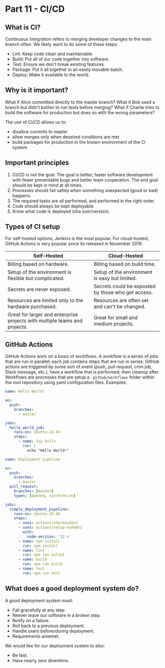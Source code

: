 # Part 11 - CI/CD

## What is CI?

Continuous Integration refers to merging developer changes to the main branch often. We likely want to do some of these steps:

- Lint: Keep code clean and maintainable.
- Build: Put all of our code together into software.
- Test: Ensure we don't break existing features.
- Package: Put it all together in an easily movable batch.
- Deploy: Make it available to the world.

## Why is it important?

What if Alice committed directly to the master branch? What if Bob used a branch but didn't bother to run tests before merging? What if Charlie tries to build the software for production but does so with the wrong parameters?

The use of CI/CD allows us to:

- disallow commits to master
- allow merges only when deseired conditions are met
- build packages for production in the known environment of the CI system

## Important principles

1. CI/CD is not the goal. The goal is better, faster software development with fewer preventable bugs and better team cooperation. The end goal should be kept in mind at all times.
2. Processes should fail safely when something unexpected (good or bad) happens.
3. The required tasks are all performed, and performed in the right order.
4. Code should always be kept deployable.
5. Know what code is deployed (sha sum/version).

## Types of CI setup

For self-hosted options, Jenkins is the most popular. For cloud-hosted, GitHub Actions is very popular since its released in November 2019.

| Self-Hosted | Cloud-Hosted |
| --- | --- |
| Billing based on hardware. | Billing based on build time. |
| Setup of the environment is flexible but complicated. | Setup of the environment is easy but limited. |
| Secrets are never exposed. | Secrets could be exposted by those who get access. |
| Resources are limited only to the hardware purchased. | Resources are often set and can't be changed. |
| Great for larger and enterprise projects with multiple teams and projects. | Great for small and medium projects. |

## GitHub Actions

GitHub Actions work on a basis of workflows. A workflow is a series of jobs that are run in parallel; each job contains steps that are run in series. GitHub actions are triggered by some sort of event (push, pull request, cron job, Slack message, etc.), have a workflow that is performed, then cleanup after. Workflows are processes that are setup a `.github/workflows` folder within the root repository using yaml configuration files. Examples:

```yaml
name: Hello World!

on:
  push:
    branches:
      - master

jobs:
  hello_world_job:
    runs-on: ubuntu-18.04
    steps:
      - name: Say hello
        run: |
          echo "Hello World!"
```

```yaml
name: Deployment pipeline

on:
  push:
    branches:
      - master
  pull_request:
    branches: [master]
    types: [opened, synchronize]

jobs:
  simple_deployment_pipeline:
    runs-on: ubuntu-18.04
    steps:
      - uses: actions/checkout@v2
      - uses: actions/setup-node@v1
        with:
          node-version: '12.x'
      - name: npm install
        run: npm install
      - name: lint
        run: npm run eslint
      - name: build
        run: npm run build
      - name: test
        run: npm run test
```

## What does a good deployment system do?

A good deployment system must:

- Fail gracefully at any step.
- Neever leave our software in a broken step.
- Notify on a failure.
- Roll back to a previous deployment.
- Handle users before/during deployment.
- Requirements areemet.

We would like for our deployment system to also:

- Be fast.
- Have nearly zero downtime.
